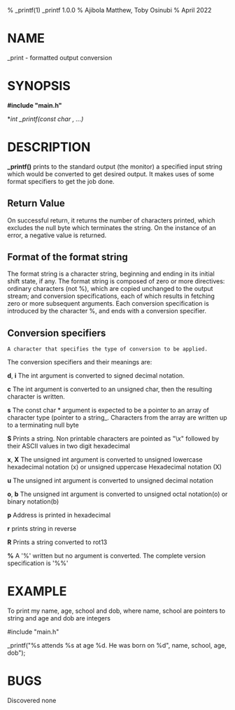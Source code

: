 % _printf(1) _printf 1.0.0
% Ajibola Matthew, Toby Osinubi
% April 2022

# NAME
_print - formatted output conversion

# SYNOPSIS
**#include "main.h"**

**int _printf(const char *, ...)**

# DESCRIPTION
**_printf()** prints to the standard output (the monitor) a specified input string which would be converted to get desired output.
It makes uses of some format specifiers to get the job done.

## Return Value
On successful return, it returns the number of characters printed, which excludes the null byte which terminates the string.
On the instance of an error, a negative value is returned.

## Format of the format string
The format string is a character string, beginning and ending in
its initial shift state, if any.  The format string is composed
of zero or more directives: ordinary characters (not %), which
are copied unchanged to the output stream; and conversion
specifications, each of which results in fetching zero or more
subsequent arguments.  Each conversion specification is
introduced by the character %, and ends with a conversion
specifier.

## Conversion specifiers
	A character that specifies the type of conversion to be applied. 
The conversion specifiers and their meanings are: 

**d**, **i**  The int argument is converted to signed decimal notation. 

**c**  The int argument is converted to an unsigned char, then the resulting character is written.

**s**   The const char * argument is expected to be a pointer to an array of character type (pointer to a string_. Characters from the array are written up to a terminating null byte

**S**   Prints a string. Non printable characters are pointed as "\x" followed by their ASCII values in two digit hexadecimal

**x**, **X**  The unsigned int argument is converted to unsigned lowercase hexadecimal notation (x) or unsigned uppercase Hexadecimal notation (X)

**u**  The unsigned int argument is converted to unsigned decimal notation

**o**, **b**  The unsigned int argument is converted to unsigned octal notation(o) or binary notation(b)

**p**  Address is printed in hexadecimal

**r**  prints string in reverse

**R**  Prints a string converted to rot13

**%**  A '%' written but no argument is converted. The complete version specification is '%%'


# EXAMPLE

To print my name, age, school and dob, where name, school are pointers to string and age and dob are integers 

#include "main.h"

_printf("%s attends %s at age %d. He was born on %d", name, school, age, dob");


# BUGS
 Discovered none


